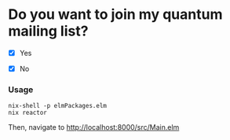 # Do you want to join my quantum mailing list?

- [x] Yes
- [x] No


### Usage

```
nix-shell -p elmPackages.elm
nix reactor
```

Then, navigate to <http://localhost:8000/src/Main.elm>
